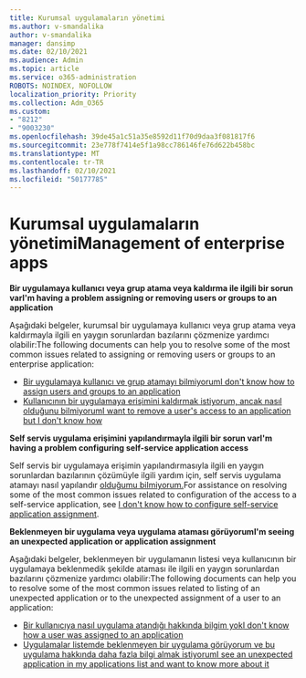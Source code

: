```yaml
---
title: Kurumsal uygulamaların yönetimi
ms.author: v-smandalika
author: v-smandalika
manager: dansimp
ms.date: 02/10/2021
ms.audience: Admin
ms.topic: article
ms.service: o365-administration
ROBOTS: NOINDEX, NOFOLLOW
localization_priority: Priority
ms.collection: Adm_O365
ms.custom:
- "8212"
- "9003230"
ms.openlocfilehash: 39de45a1c51a35e8592d11f70d9daa3f081817f6
ms.sourcegitcommit: 23e778f7414e5f1a98cc786146fe76d622b458bc
ms.translationtype: MT
ms.contentlocale: tr-TR
ms.lasthandoff: 02/10/2021
ms.locfileid: "50177785"
---
```

# <a name="management-of-enterprise-apps"></a><span data-ttu-id="1d732-102">Kurumsal uygulamaların yönetimi</span><span class="sxs-lookup"><span data-stu-id="1d732-102">Management of enterprise apps</span></span>

<span data-ttu-id="1d732-103">**Bir uygulamaya kullanıcı veya grup atama veya kaldırma ile ilgili bir sorun var**</span><span class="sxs-lookup"><span data-stu-id="1d732-103">**I'm having a problem assigning or removing users or groups to an application**</span></span>

<span data-ttu-id="1d732-104">Aşağıdaki belgeler, kurumsal bir uygulamaya kullanıcı veya grup atama veya kaldırmayla ilgili en yaygın sorunlardan bazılarını çözmenize yardımcı olabilir:</span><span class="sxs-lookup"><span data-stu-id="1d732-104">The following documents can help you to resolve some of the most common issues related to assigning or removing users or groups to an enterprise application:</span></span>

- [<span data-ttu-id="1d732-105">Bir uygulamaya kullanıcı ve grup atamayı bilmiyorum</span><span class="sxs-lookup"><span data-stu-id="1d732-105">I don't know how to assign users and groups to an application</span></span>](https://docs.microsoft.com/azure/active-directory/manage-apps/assign-user-or-group-access-portal)
- [<span data-ttu-id="1d732-106">Kullanıcının bir uygulamaya erişimini kaldırmak istiyorum, ancak nasıl olduğunu bilmiyorum</span><span class="sxs-lookup"><span data-stu-id="1d732-106">I want to remove a user's access to an application but I don't know how</span></span>](https://docs.microsoft.com/azure/active-directory/manage-apps/methods-for-removing-user-access)

<span data-ttu-id="1d732-107">**Self servis uygulama erişimini yapılandırmayla ilgili bir sorun var**</span><span class="sxs-lookup"><span data-stu-id="1d732-107">**I'm having a problem configuring self-service application access**</span></span>

<span data-ttu-id="1d732-108">Self servis bir uygulamaya erişimin yapılandırmasıyla ilgili en yaygın sorunlardan bazılarının çözümüyle ilgili yardım için, self servis uygulama atamayı nasıl yapılandır [olduğumu bilmiyorum.](https://docs.microsoft.com/azure/active-directory/manage-apps/manage-self-service-access)</span><span class="sxs-lookup"><span data-stu-id="1d732-108">For assistance on resolving some of the most common issues related to configuration of the access to a self-service application, see [I don't know how to configure self-service application assignment](https://docs.microsoft.com/azure/active-directory/manage-apps/manage-self-service-access).</span></span>

<span data-ttu-id="1d732-109">**Beklenmeyen bir uygulama veya uygulama ataması görüyorum**</span><span class="sxs-lookup"><span data-stu-id="1d732-109">**I'm seeing an unexpected application or application assignment**</span></span>

<span data-ttu-id="1d732-110">Aşağıdaki belgeler, beklenmeyen bir uygulamanın listesi veya kullanıcının bir uygulamaya beklenmedik şekilde ataması ile ilgili en yaygın sorunlardan bazılarını çözmenize yardımcı olabilir:</span><span class="sxs-lookup"><span data-stu-id="1d732-110">The following documents can help you to resolve some of the most common issues related to listing of an unexpected application or to the unexpected assignment of a user to an application:</span></span>

- [<span data-ttu-id="1d732-111">Bir kullanıcıya nasıl uygulama atandığı hakkında bilgim yok</span><span class="sxs-lookup"><span data-stu-id="1d732-111">I don't know how a user was assigned to an application</span></span>](https://docs.microsoft.com/azure/active-directory/manage-apps/ways-users-get-assigned-to-applications)
- [<span data-ttu-id="1d732-112">Uygulamalar listemde beklenmeyen bir uygulama görüyorum ve bu uygulama hakkında daha fazla bilgi almak istiyorum</span><span class="sxs-lookup"><span data-stu-id="1d732-112">I see an unexpected application in my applications list and want to know more about it</span></span>](https://docs.microsoft.com/azure/active-directory/manage-apps/application-types)












